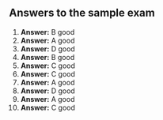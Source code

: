 
## Answers to the sample exam
1.    **Answer:** B  good
2.    **Answer:** A  good
3.    **Answer:** D  good
4.    **Answer:** B  good
5.    **Answer:** C  good
6.    **Answer:** C  good
7.    **Answer:** A  good
8.    **Answer:** D  good
9.    **Answer:** A  good
10.   **Answer:** C  good